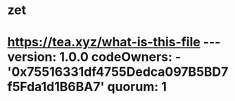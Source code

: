 # zet
# https://tea.xyz/what-is-this-file --- version: 1.0.0 codeOwners:   - '0x75516331df4755Dedca097B5BD7f5Fda1d1B6BA7' quorum: 1
